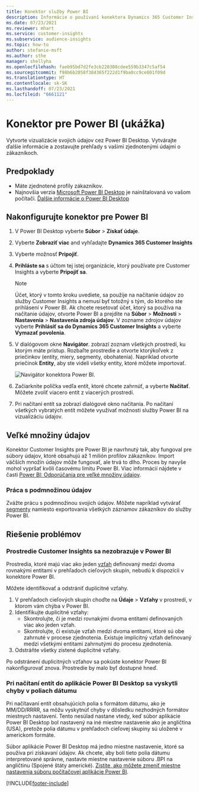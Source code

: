 ```yaml
---
title: Konektor služby Power BI
description: Informácie o používaní konektora Dynamics 365 Customer Insights v Power BI.
ms.date: 07/23/2021
ms.reviewer: mhart
ms.service: customer-insights
ms.subservice: audience-insights
ms.topic: how-to
author: stefanie-msft
ms.author: sthe
manager: shellyha
ms.openlocfilehash: faeb95bd7d2fe3cb220308cdee559b3347c5af54
ms.sourcegitcommit: f98b6b2058f384365f222d1f9ba0cc9ce801f09d
ms.translationtype: HT
ms.contentlocale: sk-SK
ms.lasthandoff: 07/23/2021
ms.locfileid: "6661121"
---
```

# <a name="connector-for-power-bi-preview"></a>Konektor pre Power BI (ukážka)

Vytvorte vizualizácie svojich údajov cez Power BI Desktop. Vytvárajte ďalšie informácie a zostavujte prehľady s vašimi zjednotenými údajmi o zákazníkoch.

## <a name="prerequisites"></a>Predpoklady

- Máte zjednotené profily zákazníkov.
- Najnovšia verzia [Microsoft Power BI Desktop](https://powerbi.microsoft.com/desktop/) je nainštalovaná vo vašom počítači. [Ďalšie informácie o Power BI Desktop](/power-bi/desktop-what-is-desktop)

## <a name="configure-the-connector-for-power-bi"></a>Nakonfigurujte konektor pre Power BI

1. V Power BI Desktop vyberte **Súbor** > **Získať údaje**.

1. Vyberte **Zobraziť viac** and vyhľadajte **Dynamics 365 Customer Insights**

1. Vyberte možnosť **Pripojiť**.

1. **Prihláste sa** s účtom tej istej organizácie, ktorý používate pre Customer Insights a vyberte **Pripojiť sa**.
   > [!NOTE]
   > Účet, ktorý v tomto kroku uvediete, sa použije na načítanie údajov zo služby Customer Insights a nemusí byť totožný s tým, do ktorého ste prihlásení v Power BI. Ak chcete resetovať účet, ktorý sa používa na načítanie údajov, otvorte Power BI a prejdite na **Súbor** > **Možnosti** > **Nastavenia** > **Nastavenia zdroja údajov**. V zozname zdrojov údajov vyberte **Prihlásiť sa do Dynamics 365 Customer Insights** a vyberte **Vymazať povolenia**.  

1. V dialógovom okne **Navigátor**. zobrazí zoznam všetkých prostredí, ku ktorým máte prístup. Rozbaľte prostredie a otvorte ktorýkoľvek z priečinkov (entity, miery, segmenty, obohatenia). Napríklad otvorte priečinok **Entity**, aby ste videli všetky entity, ktoré môžete importovať.

   ![Navigátor konektora Power BI.](media/power-bi-navigator.png "Navigátor konektora Power BI")

1. Začiarknite políčka vedľa entít, ktoré chcete zahrnúť, a vyberte **Načítať**. Môžete zvoliť viacero entít z viacerých prostredí.

1. Pri načítaní entít sa zobrazí dialógové okno načítania. Po načítaní všetkých vybratých entít môžete využívať možnosti služby Power BI na vizualizáciu údajov.

## <a name="large-data-sets"></a>Veľké množiny údajov

Konektor Customer Insights pre Power BI je navrhnutý tak, aby fungoval pre súbory údajov, ktoré obsahujú až 1 milión profilov zákazníkov. Import väčších množín údajov môže fungovať, ale trvá to dlho. Proces by navyše mohol vypršať kvôli časovému limitu Power BI. Viac informácií nájdete v časti [Power BI: Odporúčania pre veľké množiny údajov](/power-bi/admin/service-premium-what-is#large-datasets). 

### <a name="work-with-a-subset-of-data"></a>Práca s podmnožinou údajov

Zvážte prácu s podmnožinou svojich údajov. Môžete napríklad vytvárať [segmenty](segments.md) namiesto exportovania všetkých záznamov zákazníkov do služby Power BI.

## <a name="troubleshooting"></a>Riešenie problémov

### <a name="customer-insights-environment-doesnt-show-in-power-bi"></a>Prostredie Customer Insights sa nezobrazuje v Power BI

Prostredia, ktoré majú viac ako jeden [vzťah](relationships.md) definovaný medzi dvoma rovnakými entitami v prehľadoch cieľových skupín, nebudú k dispozícii v konektore Power BI.

Môžete identifikovať a odstrániť duplicitné vzťahy.

1. V prehľadoch cieľových skupín choďte na **Údaje** > **Vzťahy** v prostredí, v ktorom vám chýba v Power BI.
2. Identifikujte duplicitné vzťahy:
   - Skontrolujte, či je medzi rovnakými dvoma entitami definovaných viac ako jeden vzťah.
   - Skontrolujte, či existuje vzťah medzi dvoma entitami, ktoré sú obe zahrnuté v procese zjednotenia. Existuje implicitný vzťah definovaný medzi všetkými entitami zahrnutými do procesu zjednotenia.
3. Odstráňte všetky zistené duplicitné vzťahy.

Po odstránení duplicitných vzťahov sa pokúste konektor Power BI nakonfigurovať znova. Prostredie by malo byť dostupné hneď.

### <a name="errors-on-date-fields-when-loading-entities-in-power-bi-desktop"></a>Pri načítaní entít do aplikácie Power BI Desktop sa vyskytli chyby v poliach dátumu

Pri načítavaní entít obsahujúcich polia s formátom dátumu, ako je MM/DD/RRRR, sa môžu vyskytnúť chyby v dôsledku nezhodných formátov miestnych nastavení. Tento nesúlad nastane vtedy, keď súbor aplikácie Power BI Desktop bol nastavený na iné miestne nastavenie ako je angličtina (USA), pretože polia dátumu v prehľadoch cieľovej skupiny sú uložené v americkom formáte.

Súbor aplikácie Power BI Desktop má jedno miestne nastavenie, ktoré sa používa pri získavaní údajov. Ak chcete, aby boli tieto polia dátumu interpretované správne, nastavte miestne nastavenie súboru .BPI na angličtinu (Spojené štáty americké). [Zistite, ako môžete zmeniť miestne nastavenia súboru počítačovej aplikácie Power BI](/power-bi/fundamentals/supported-languages-countries-regions.md#choose-the-locale-for-importing-data-into-power-bi-desktop).

[!INCLUDE[footer-include](../includes/footer-banner.md)]
